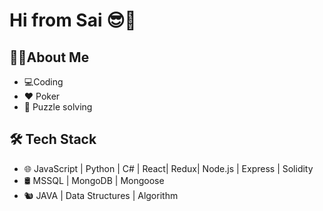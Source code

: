 

# **Hi from Sai** 😎👋
## 🧑‍💻About Me
- 💻Coding
- ♥️ Poker
- 🧩 Puzzle solving

## 🛠 Tech Stack
- 🌐  JavaScript | Python | C# | React| Redux| Node.js | Express | Solidity
- 🛢   MSSQL | MongoDB | Mongoose
- 🐿️  JAVA | Data Structures |  Algorithm
